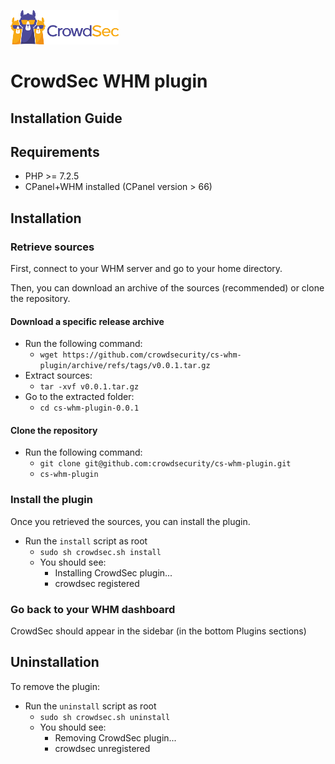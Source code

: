 ![CrowdSec Logo](images/logo_crowdsec.png)

# CrowdSec WHM plugin

## Installation Guide


<!-- START doctoc generated TOC please keep comment here to allow auto update -->
<!-- DON'T EDIT THIS SECTION, INSTEAD RE-RUN doctoc TO UPDATE -->


<!-- END doctoc generated TOC please keep comment here to allow auto update -->


## Requirements

- PHP >= 7.2.5
- CPanel+WHM installed (CPanel version > 66)


## Installation

### Retrieve sources

First, connect to your WHM server and go to your home directory.

Then, you can download an archive of the sources (recommended) or clone the repository.

#### Download a specific release archive

* Run the following command:
    * ```wget https://github.com/crowdsecurity/cs-whm-plugin/archive/refs/tags/v0.0.1.tar.gz```
* Extract sources:
    * ```tar -xvf v0.0.1.tar.gz``` 
* Go to the extracted folder:
    * ```cd cs-whm-plugin-0.0.1``` 


#### Clone the repository

* Run the following command:
    * ```git clone git@github.com:crowdsecurity/cs-whm-plugin.git```
    * ```cs-whm-plugin```


### Install the plugin

Once you retrieved the sources, you can install the plugin.
      
* Run the `install` script as root
    * ```sudo sh crowdsec.sh install```
    * You should see:
        * Installing CrowdSec plugin...
        * crowdsec registered


### Go back to your WHM dashboard


CrowdSec should appear in the sidebar (in the bottom Plugins sections)


## Uninstallation

To remove the plugin: 

* Run the `uninstall` script as root
    * ```sudo sh crowdsec.sh uninstall```
    * You should see:
        * Removing CrowdSec plugin...
        * crowdsec unregistered
